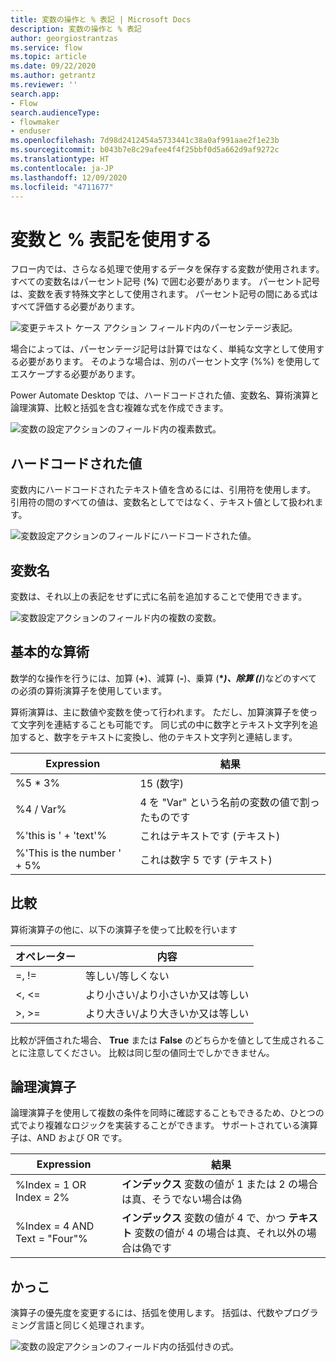 ```yaml
---
title: 変数の操作と % 表記 | Microsoft Docs
description: 変数の操作と % 表記
author: georgiostrantzas
ms.service: flow
ms.topic: article
ms.date: 09/22/2020
ms.author: getrantz
ms.reviewer: ''
search.app:
- Flow
search.audienceType:
- flowmaker
- enduser
ms.openlocfilehash: 7d98d2412454a5733441c38a0af991aae2f1e23b
ms.sourcegitcommit: b043b7e8c29afee4f4f25bbf0d5a662d9af9272c
ms.translationtype: HT
ms.contentlocale: ja-JP
ms.lasthandoff: 12/09/2020
ms.locfileid: "4711677"
---
```

# <a name="use-variables-and-the--notation"></a>変数と % 表記を使用する



フロー内では、さらなる処理で使用するデータを保存する変数が使用されます。 すべての変数名はパーセント記号 (**%**) で囲む必要があります。 パーセント記号は、変数を表す特殊文字として使用されます。 パーセント記号の間にある式はすべて評価する必要があります。

![変更テキスト ケース アクション フィールド内のパーセンテージ表記。](media\variable-manipulation\percentage-notation.png)

場合によっては、パーセンテージ記号は計算ではなく、単純な文字として使用する必要があります。 そのような場合は、別のパーセント文字 (%%) を使用してエスケープする必要があります。

Power Automate Desktop では、ハードコードされた値、変数名、算術演算と論理演算、比較と括弧を含む複雑な式を作成できます。

![変数の設定アクションのフィールド内の複素数式。](media\variable-manipulation\expression.png)

## <a name="hardcoded-values"></a>ハードコードされた値

変数内にハードコードされたテキスト値を含めるには、引用符を使用します。 引用符の間のすべての値は、変数名としてではなく、テキスト値として扱われます。

![変数設定アクションのフィールドにハードコードされた値。](media\variable-manipulation\hardcoded-values.png)

## <a name="variable-names"></a>変数名

変数は、それ以上の表記をせずに式に名前を追加することで使用できます。

![変数設定アクションのフィールド内の複数の変数。](media\variable-manipulation\variables-names.png)

## <a name="basic-arithmetic"></a>基本的な算術

数学的な操作を行うには、加算 (**+**)、減算 (**-**)、乗算 (**\**_)、除算 (_*/**)などのすべての必須の算術演算子を使用しています。

算術演算は、主に数値や変数を使って行われます。 ただし、加算演算子を使って文字列を連結することも可能です。 同じ式の中に数字とテキスト文字列を追加すると、数字をテキストに変換し、他のテキスト文字列と連結します。

| Expression                  | 結果                                              |
|-----------------------------|-----------------------------------------------------|
| %5 * 3%                     | 15 (数字)                                         |
| %4 / Var%                   | 4 を "Var" という名前の変数の値で割ったものです  |
| %'this is ' + 'text'%       | これはテキストです (テキスト)                                 |
| %'This is the number ' + 5% | これは数字 5 です (テキスト)                         |

## <a name="comparisons"></a>比較

算術演算子の他に、以下の演算子を使って比較を行います

| オペレーター | 内容                        |
|--------- |------------------------------------|
| =, !=    | 等しい/等しくない                    |
| <, <=    | より小さい/より小さいか又は等しい       |
| >, >=    | より大きい/より大きいか又は等しい |

比較が評価された場合、 **True** または **False** のどちらかを値として生成されることに注意してください。 比較は同じ型の値同士でしかできません。

## <a name="logical-operators"></a>論理演算子

論理演算子を使用して複数の条件を同時に確認することもできるため、ひとつの式でより複雑なロジックを実装することができます。 サポートされている演算子は、AND および OR です。 

| Expression                     | 結果                                                                                                           |
|--------------------------------|------------------------------------------------------------------------------------------------------------------|
| %Index = 1 OR Index = 2%     | **インデックス** 変数の値が 1 または 2 の場合は真、そうでない場合は偽                                           |
| %Index = 4 AND Text = "Four"% | **インデックス** 変数の値が 4 で、かつ **テキスト** 変数の値が 4 の場合は真、それ以外の場合は偽です |


## <a name="parentheses"></a>かっこ

演算子の優先度を変更するには、括弧を使用します。 括弧は、代数やプログラミング言語と同じく処理されます。

![変数の設定アクションのフィールド内の括弧付きの式。](media\variable-manipulation\parentheses.png)